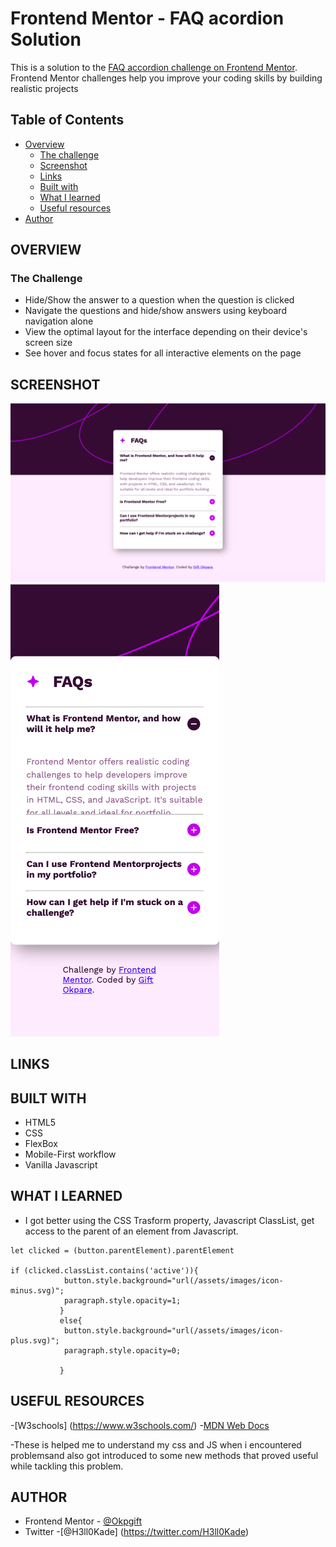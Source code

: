 # Frontend Mentor - FAQ acordion Solution

This is a solution to the [FAQ accordion challenge on Frontend Mentor](https://www.frontendmentor.io/challenges/faq-accordion-wyfFdeBwBz). Frontend Mentor challenges help you improve your coding skills by building realistic projects

## Table of Contents

- [Overview](#overview)
  - [The challenge](#the-challenge)
  - [Screenshot](#screenshot)
  - [Links](#links)
  - [Built with](#built-with)
  - [What I learned](#what-i-learned)
  - [Useful resources](#useful-resources)
- [Author](#author)



## OVERVIEW
### The Challenge

- Hide/Show the answer to a question when the question is clicked
- Navigate the questions and hide/show answers using keyboard navigation alone
- View the optimal layout for the interface depending on their device's screen size
- See hover and focus states for all interactive elements on the page

## SCREENSHOT
![](.//screenshot/Desktop-View.png)
![](.//screenshot/Mobile-View.png)





## LINKS
## BUILT WITH 

- HTML5
- CSS
- FlexBox
- Mobile-First  workflow
- Vanilla Javascript

## WHAT I LEARNED
- I got better using the CSS Trasform property, Javascript ClassList, get access to the parent of an element from Javascript.

`````` JS
let clicked = (button.parentElement).parentElement

if (clicked.classList.contains('active')){
            button.style.background="url(/assets/images/icon-minus.svg)";
            paragraph.style.opacity=1;
           }
           else{
            button.style.background="url(/assets/images/icon-plus.svg)";
            paragraph.style.opacity=0;

           }
``````
## USEFUL RESOURCES

-[W3schools] (https://www.w3schools.com/)
-[MDN Web Docs](https://developer.mozilla.org/en-US/docs/Web)

-These is helped me to understand my css and JS when i encountered problemsand also got introduced to some new methods that proved useful while tackling this problem. 

## AUTHOR
- Frontend Mentor - [@Okpgift](https://www.frontendmentor.io/profile/Okpgift)
- Twitter -[@H3ll0Kade] (https://twitter.com/H3ll0Kade)

